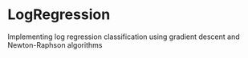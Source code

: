 # LogRegression
Implementing log regression classification using gradient descent and Newton-Raphson algorithms
